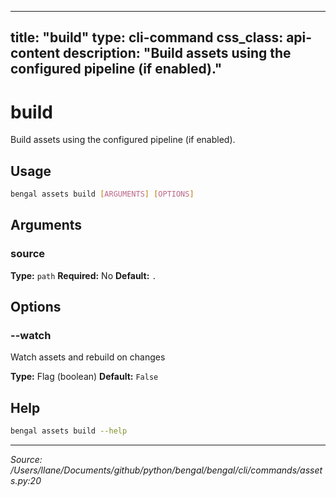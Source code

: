 
---
title: "build"
type: cli-command
css_class: api-content
description: "Build assets using the configured pipeline (if enabled)."
---

# build

Build assets using the configured pipeline (if enabled).


## Usage

```bash
bengal assets build [ARGUMENTS] [OPTIONS]
```

## Arguments

### source

**Type:** `path`
**Required:** No
**Default:** `.`


## Options

### --watch

Watch assets and rebuild on changes

**Type:** Flag (boolean)
**Default:** `False`





## Help

```bash
bengal assets build --help
```

---

*Source: /Users/llane/Documents/github/python/bengal/bengal/cli/commands/assets.py:20*
